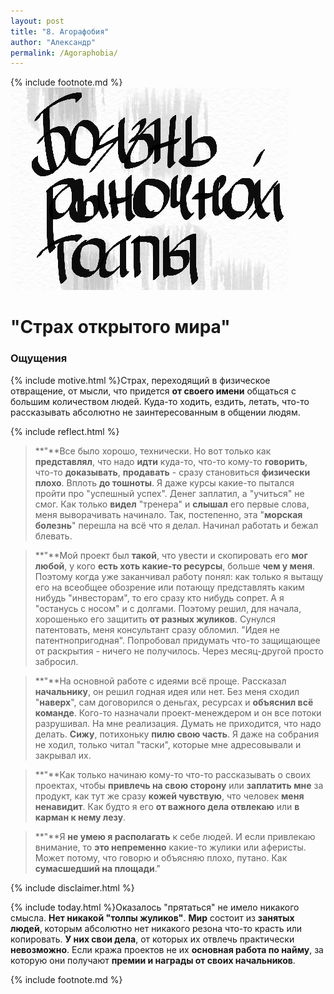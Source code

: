 ```yaml
---
layout: post
title: "8. Агорафобия"
author: "Александр"
permalink: /Agoraphobia/
---
```

{% include footnote.md %}
!["Боязнь рыночной толпы"](/_img/8.jpg)
# "Страх открытого мира"

### Ощущения
{% include motive.html %}Страх, переходящий в физическое отвращение, от мысли, что придется **от своего имени** общаться с большим количеством людей. Куда-то ходить, ездить, летать, что-то рассказывать абсолютно не заинтересованным в общении людям. 

{% include reflect.html %}
>**"**Все было хорошо, технически. Но вот только как **представлял**, что надо **идти** куда-то, что-то кому-то **говорить**, что-то **доказывать**, **продавать** - сразу становиться **физически плохо**. Вплоть **до тошноты**. Я даже курсы какие-то пытался пройти про "успешный успех". Денег заплатил, а "учиться" не смог. Как только **видел** "тренера" и **слышал** его первые слова, меня выворачивать начинало. Так, постепенно, эта "**морская болезнь**" перешла на всё что я делал. Начинал работать и бежал блевать.

>**"**Мой проект был **такой**, что увести и скопировать его **мог любой**, у кого **есть хоть какие-то ресурсы**, больше **чем у меня**. Поэтому когда уже заканчивал работу понял: как только я вытащу его на всеобщее обозрение или потающу представлять каким нибудь "инвесторам", то его сразу кто нибудь сопрет. А я "останусь с носом" и с долгами. Поэтому решил, для начала, хорошенько его защитить **от разных жуликов**. Сунулся патентовать, меня консультант сразу обломил. "Идея не патентнопригодная". Попробовал придумать что-то защищающее от раскрытия - ничего не получилось. Через месяц-другой просто забросил. 

>**"**На основной работе с идеями всё проще. Рассказал **начальнику**, он решил годная идея или нет. Без меня сходил "**наверх**", сам договорился о деньгах, ресурсах и **объяснил всё команде**. Кого-то назначали проект-менеждером и он все потоки разрушивал.  На мне реализация. Думать не приходится, что надо делать. **Сижу**, потихоньку **пилю свою часть**. Я даже на собрания не ходил, только читал "таски", которые мне адресовывали и закрывал их.  

>**"**Как только начинаю кому-то что-то рассказывать о своих проектах, чтобы **привлечь на свою сторону** или **заплатить мне** за продукт, как тут же сразу **кожей чувствую**, что человек **меня ненавидит**. Как будто я его **от важного дела отвлекаю** или **в карман к нему лезу**.  

>**"**Я **не умею я располагать** к себе людей. И если привлекаю внимание, то **это непременно** какие-то жулики или аферисты. Может потому, что говорю и объясняю плохо, путано. Как **сумасшедший на площади**."

{% include disclaimer.html %}

{% include today.html %}Оказалось "прятаться" не имело никакого смысла. **Нет никакой "толпы жуликов"**. **Мир** состоит из **занятых людей**, которым абсолютно нет никакого резона что-то красть или копировать. **У них свои дела**, от которых их отвлечь практически **невозможно**. Если кража проектов не их **основная работа по найму**, за которую они получают **премии и награды от своих начальников**.

{% include footnote.md %}
